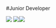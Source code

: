 #<centor>Junior Developer</centor>

</centor><img src="https://img.shields.io/badge/spring-6DB33F?style=for-the-badge&logo=spring&logoColor=white"> <img src="https://img.shields.io/badge/mariaDB-003545?style=for-the-badge&logo=mariaDB&logoColor=white"><img src="https://img.shields.io/badge/springboot-6DB33F?style=for-the-badge&logo=springboot&logoColor=white"></centor>
